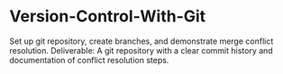 # Version-Control-With-Git
Set up git repository, create branches, and demonstrate merge conflict resolution.
Deliverable: A git repository with a clear commit history and documentation of conflict resolution steps.
